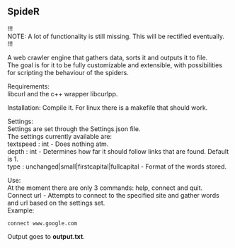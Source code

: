 ## SpideR

!!!  
NOTE: A lot of functionality is still missing. This will be rectified eventually.  
!!!  

A web crawler engine that gathers data, sorts it and outputs it to file.  
The goal is for it to be fully customizable and extensible, with possibilities for scripting the behaviour of the spiders.  

Requirements:  
libcurl and the c++ wrapper libcurlpp.  

Installation:
Compile it. For linux there is a makefile that should work.  

Settings:  
Settings are set through the Settings.json file.  
The settings currently available are:  
textspeed : int - Does nothing atm.  
depth : int - Determines how far it should follow links that are found. Default is 1.  
type : unchanged|small|firstcapital|fullcapital - Format of the words stored.  

Use:  
At the moment there are only 3 commands: help, connect and quit.  
Connect url - Attempts to connect to the specified site and gather words and url based on the settings set.  
Example:
```
connect www.google.com
```
Output goes to **output.txt**. 
